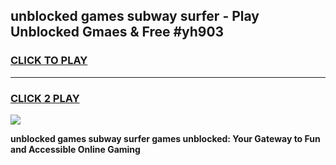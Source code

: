 
## unblocked games subway surfer - Play Unblocked Gmaes & Free #yh903
<h3>
<a href="https://premium.freeplayer.one?title=unblocked_games_subway_surfer&ref=01M">CLICK TO PLAY</a></h3>
<hr>

<h3>
<a href="https://premium.freeplayer.one?title=unblocked_games_subway_surfer&ref=01M">CLICK 2 PLAY</a>
  
</h3>

<a href="https://premium.freeplayer.one?title=unblocked_games_subway_surfer&ref=01M"><img src="https://clearcache.store/games.png"></a>


**unblocked games subway surfer games unblocked: Your Gateway to Fun and Accessible Online Gaming**
